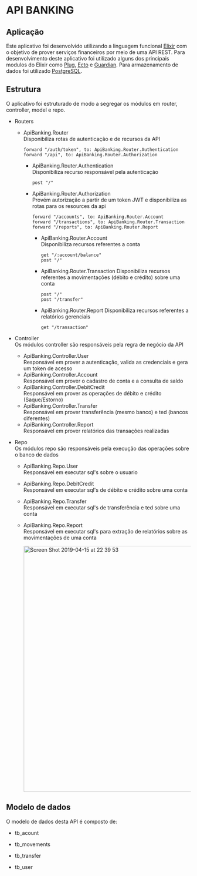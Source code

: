 # API BANKING


## Aplicação
Este aplicativo foi desenvolvido utilizando a linguagem funcional [Elixir](https://elixir-lang.org/) com o objetivo de prover serviços financeiros por meio de uma API REST. Para desenvolvimento deste aplicativo foi utilizado alguns dos principais modulos do Elixir como [Plug](https://hexdocs.pm/plug/readme.html), [Ecto](https://hexdocs.pm/ecto/Ecto.html) e [Guardian](https://hexdocs.pm/guardian/Guardian.html). Para armazenamento de dados foi utilizado [PostgreSQL](https://www.postgresql.org/).

## Estrutura
O aplicativo foi estruturado de modo a segregar os módulos em router, controller, model e repo.
* Routers
    * ApiBanking.Router <br/>
      Disponibiliza rotas de autenticação e de recursos da API
        ```
        forward "/auth/token", to: ApiBanking.Router.Authentication
        forward "/api", to: ApiBanking.Router.Authorization 
        ```
      - ApiBanking.Router.Authentication <br/>
        Disponibiliza recurso responsável pela autenticação 
          ```
          post "/"
          ```
      - ApiBanking.Router.Authorization <br/>
        Provém autorização a partir de um token JWT e disponibiliza as rotas para os resources da api
          ```
          forward "/accounts", to: ApiBanking.Router.Account
          forward "/transactions", to: ApiBanking.Router.Transaction
          forward "/reports", to: ApiBanking.Router.Report
          ```
         * ApiBanking.Router.Account <br/>
            Disponibiliza recursos referentes a conta
            ```
            get "/:account/balance"
            post "/"
            ```
         * ApiBanking.Router.Transaction
           Disponibiliza recursos referentes a movimentações (débito e crédito) sobre uma conta
            ```
            post "/"
            post "/transfer"
            ```
         * ApiBanking.Router.Report
           Disponibiliza recursos referentes a relatórios gerenciais
            ```
            get "/transaction"
            ```
* Controller <br/>
  Os módulos controller são responsáveis pela regra de negócio da API
  * ApiBanking.Controller.User <br/>
    Responsável em prover a autenticação, valida as credenciais e gera um token de acesso 
  * ApiBanking.Controller.Account <br/>
    Responsável em prover o cadastro de conta e a consulta de saldo
  * ApiBanking.Controller.DebitCredit <br/>
    Responsável em prover as operações de débito e crédito (Saque/Estorno)
  * ApiBanking.Controller.Transfer <br/>
    Responsável em prover transferência (mesmo banco) e ted (bancos diferentes)
  * ApiBanking.Controller.Report <br/>
    Responsável em prover relatórios das transações realizadas
  
* Repo <br/>
  Os módulos repo são responsáveis pela execução das operações sobre o banco de dados 
  * ApiBanking.Repo.User <br/>
    Responsável em executar sql's sobre o usuario
  * ApiBanking.Repo.DebitCredit <br/>
    Responsável em executar sql's de débito e crédito sobre uma conta
  * ApiBanking.Repo.Transfer <br/>
    Responsável em executar sql's de transferência e ted sobre uma conta
  * ApiBanking.Repo.Report <br/>
    Responsável em executar sql's para extração de relatórios sobre as movimentações de uma conta
  
    <img width="670" alt="Screen Shot 2019-04-15 at 22 39 53" src="https://user-images.githubusercontent.com/4596229/56191048-f6998200-6001-11e9-98c5-04b0595c95e3.png">

## Modelo de dados
O modelo de dados desta API é composto de:
   * tb_acount
     
   * tb_movements
   
   * tb_transfer
   
   * tb_user
   
